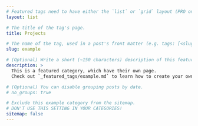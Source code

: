 ```yaml
---
# Featured tags need to have either the `list` or `grid` layout (PRO only).
layout: list

# The title of the tag's page.
title: Projects

# The name of the tag, used in a post's front matter (e.g. tags: [<slug>]).
slug: example

# (Optional) Write a short (~150 characters) description of this featured tag.
description: >
  This is a featured category, which have their own page.
  Check out `_featured_tags/example.md` to learn how to create your own.

# (Optional) You can disable grouping posts by date.
# no_groups: true

# Exclude this example category from the sitemap.
# DON'T USE THIS SETTING IN YOUR CATEGORIES!
sitemap: false
---
```

